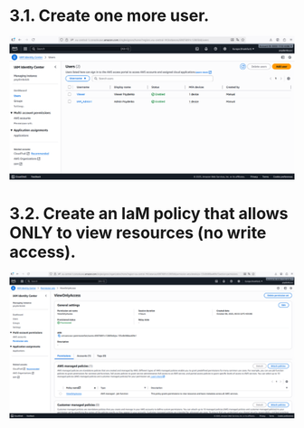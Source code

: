 # 3.1. Create one more user. 
![3.1.png](./3.1.png)

# 3.2. Create an IaM policy that allows ONLY to view resources (no write access).
![3.2.png](./3.2.png)